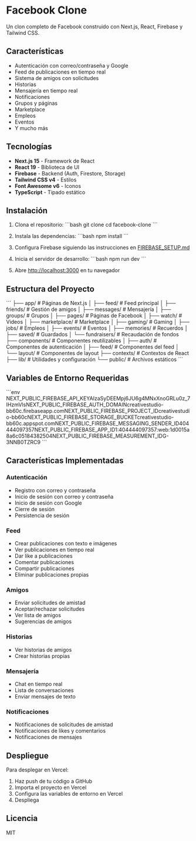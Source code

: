 # Facebook Clone

Un clon completo de Facebook construido con Next.js, React, Firebase y Tailwind CSS.

## Características

- Autenticación con correo/contraseña y Google
- Feed de publicaciones en tiempo real
- Sistema de amigos con solicitudes
- Historias
- Mensajería en tiempo real
- Notificaciones
- Grupos y páginas
- Marketplace
- Empleos
- Eventos
- Y mucho más

## Tecnologías

- **Next.js 15** - Framework de React
- **React 19** - Biblioteca de UI
- **Firebase** - Backend (Auth, Firestore, Storage)
- **Tailwind CSS v4** - Estilos
- **Font Awesome v6** - Iconos
- **TypeScript** - Tipado estático

## Instalación

1. Clona el repositorio:
\`\`\`bash
git clone <tu-repositorio>
cd facebook-clone
\`\`\`

2. Instala las dependencias:
\`\`\`bash
npm install
\`\`\`

3. Configura Firebase siguiendo las instrucciones en [FIREBASE_SETUP.md](./FIREBASE_SETUP.md)

4. Inicia el servidor de desarrollo:
\`\`\`bash
npm run dev
\`\`\`

5. Abre [http://localhost:3000](http://localhost:3000) en tu navegador

## Estructura del Proyecto

\`\`\`
├── app/                    # Páginas de Next.js
│   ├── feed/              # Feed principal
│   ├── friends/           # Gestión de amigos
│   ├── messages/          # Mensajería
│   ├── groups/            # Grupos
│   ├── pages/             # Páginas de Facebook
│   ├── watch/             # Videos
│   ├── marketplace/       # Marketplace
│   ├── gaming/            # Gaming
│   ├── jobs/              # Empleos
│   ├── events/            # Eventos
│   ├── memories/          # Recuerdos
│   ├── saved/             # Guardados
│   └── fundraisers/       # Recaudación de fondos
├── components/            # Componentes reutilizables
│   ├── auth/             # Componentes de autenticación
│   ├── feed/             # Componentes del feed
│   └── layout/           # Componentes de layout
├── contexts/             # Contextos de React
├── lib/                  # Utilidades y configuración
└── public/              # Archivos estáticos
\`\`\`

## Variables de Entorno Requeridas



\`\`\`env
NEXT_PUBLIC_FIREBASE_API_KEYAIzaSyDEEMpj6JU6g4MNxXnoGRLu0z_7IHzmVlsNEXT_PUBLIC_FIREBASE_AUTH_DOMAINcreativestudio-bb60c.firebaseapp.comNEXT_PUBLIC_FIREBASE_PROJECT_IDcreativestudio-bb60cNEXT_PUBLIC_FIREBASE_STORAGE_BUCKETcreativestudio-bb60c.appspot.comNEXT_PUBLIC_FIREBASE_MESSAGING_SENDER_ID404444097357NEXT_PUBLIC_FIREBASE_APP_ID1:404444097357:web:1d0015a8a6c05184382504NEXT_PUBLIC_FIREBASE_MEASUREMENT_IDG-3NNB0TZRC9
\`\`\`

## Características Implementadas

### Autenticación
- Registro con correo y contraseña
- Inicio de sesión con correo y contraseña
- Inicio de sesión con Google
- Cierre de sesión
- Persistencia de sesión

### Feed
- Crear publicaciones con texto e imágenes
- Ver publicaciones en tiempo real
- Dar like a publicaciones
- Comentar publicaciones
- Compartir publicaciones
- Eliminar publicaciones propias

### Amigos
- Enviar solicitudes de amistad
- Aceptar/rechazar solicitudes
- Ver lista de amigos
- Sugerencias de amigos

### Historias
- Ver historias de amigos
- Crear historias propias

### Mensajería
- Chat en tiempo real
- Lista de conversaciones
- Enviar mensajes de texto

### Notificaciones
- Notificaciones de solicitudes de amistad
- Notificaciones de likes y comentarios
- Notificaciones de mensajes

## Despliegue

Para desplegar en Vercel:

1. Haz push de tu código a GitHub
2. Importa el proyecto en Vercel
3. Configura las variables de entorno en Vercel
4. Despliega

## Licencia

MIT
